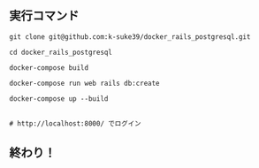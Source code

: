 ## 実行コマンド

```
git clone git@github.com:k-suke39/docker_rails_postgresql.git

```

```
cd docker_rails_postgresql
```

```
docker-compose build
```

```
docker-compose run web rails db:create
```

```
docker-compose up --build
```

```

# http://localhost:8000/ でログイン
```

## 終わり！
